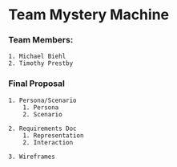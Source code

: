 # Team Mystery Machine

### Team Members:
    1. Michael Biehl
    2. Timothy Prestby

### Final Proposal
    1. Persona/Scenario
        1. Persona
        2. Scenario

    2. Requirements Doc
        1. Representation
        2. Interaction

    3. Wireframes
